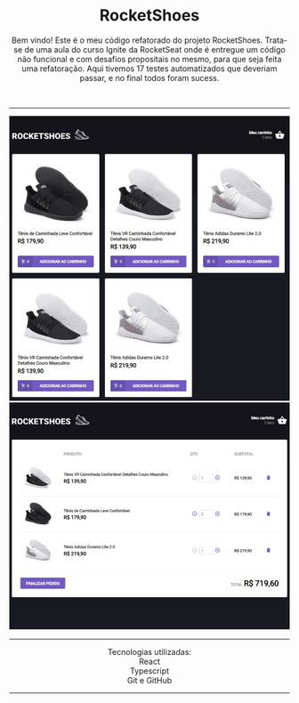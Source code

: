 <h1 align="center">RocketShoes</h1>

<p align="center">Bem vindo! Este é o meu código refatorado do projeto RocketShoes. Trata-se de uma aula do curso Ignite da RocketSeat onde é entregue um código não funcional e com desafios propositais no mesmo, para que seja feita uma refatoração. Aqui tivemos 17 testes automatizados que deveriam passar, e no final todos foram sucess.</p>

<br>
<hr>
<img src="./.github/preview1.jpg" alt="Preview do projeto">
<img src="./.github/preview2.jpg" alt="Preview do projeto">
<hr>
<p align="center">Tecnologias utilizadas:
<br>React
<br>Typescript
<br>Git e GitHub</p>
<hr>